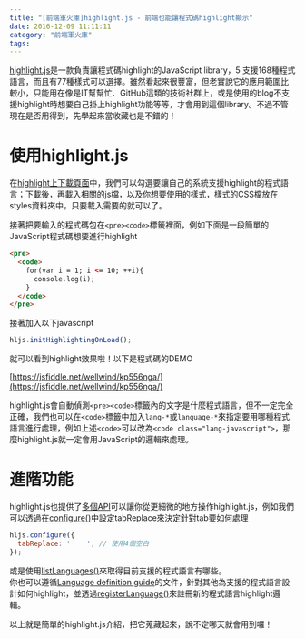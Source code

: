 ```yaml
---
title: "[前端軍火庫]highlight.js - 前端也能讓程式碼highlight顯示"
date: 2016-12-09 11:11:11
category: "前端軍火庫"
tags:
---
```

[highlight.js](https://highlightjs.org/download/)是一款負責讓程式碼highlight的JavaScript library，5 支援168種程式語言，而且有77種樣式可以選擇。雖然看起來很豐富，但老實說它的應用範圍比較小，只能用在像是IT幫幫忙、GitHub這類的技術社群上，或是使用的blog不支援highlight時想要自己掛上highlight功能等等，才會用到這個library。不過不管現在是否用得到，先學起來當收藏也是不錯的！

<!-- more -->

# 使用highlight.js

在[highlight上下載頁面](https://highlightjs.org/download/)中，我們可以勾選要讓自己的系統支援highlight的程式語言；下載後，再載入相關的js檔，以及你想要使用的樣式，樣式的CSS檔放在styles資料夾中，只要載入需要的就可以了。

接著把要輸入的程式碼包在`<pre><code>`標籤裡面，例如下面是一段簡單的JavaScript程式碼想要進行highlight

```html
<pre>
  <code>
    for(var i = 1; i <= 10; ++i){
      console.log(i);
    }
  </code> 
</pre>
```

接著加入以下javascript

```javascript
hljs.initHighlightingOnLoad();
```

就可以看到highlight效果啦！以下是程式碼的DEMO

[https://jsfiddle.net/wellwind/kp556nga/](https://jsfiddle.net/wellwind/kp556nga/)

highlight.js會自動偵測`<pre><code>`標籤內的文字是什麼程式語言，但不一定完全正確，我們也可以在`<code>`標籤中加入`lang-*`或`language-*`來指定要用哪種程式語言進行處理，例如上述`<code>`可以改為`<code class="lang-javascript">`，那麼highlight.js就一定會用JavaScript的邏輯來處理。

# 進階功能

highlight.js也提供了[多個API](http://highlightjs.readthedocs.io/en/latest/api.html)可以讓你從更細微的地方操作highlight.js，例如我們可以透過在[configure()](http://highlightjs.readthedocs.io/en/latest/api.html#configure-options)中設定tabReplace來決定針對tab要如何處理

```javascript
hljs.configure({
  tabReplace: '    ', // 使用4個空白
});
```

或是使用[listLanguages()](http://highlightjs.readthedocs.io/en/latest/api.html#listlanguages)來取得目前支援的程式語言有哪些。  
你也可以遵循[Language definition guide](http://highlightjs.readthedocs.io/en/latest/language-guide.html)的文件，針對其他為支援的程式語言設計如何highlight，並透過[registerLanguage()](http://highlightjs.readthedocs.io/en/latest/api.html#registerlanguage-name-language)來註冊新的程式語言highlight邏輯。

以上就是簡單的highlight.js介紹，把它蒐藏起來，說不定哪天就會用到囉！